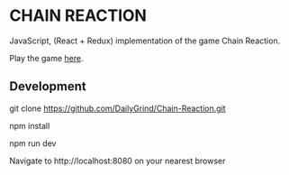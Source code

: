 # CHAIN REACTION
JavaScript, (React + Redux) implementation of the game Chain Reaction.

Play the game [here](https://chain-reaction-ef2d2.firebaseapp.com/).


## Development

git clone https://github.com/DailyGrind/Chain-Reaction.git

npm install

npm run dev

Navigate to http://localhost:8080 on your nearest browser
